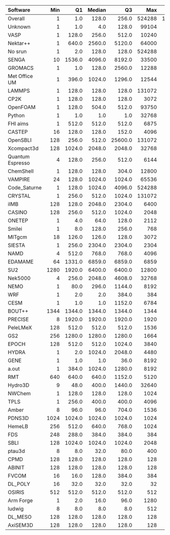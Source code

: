 | Software         |   Min |     Q1 |   Median |      Q3 |    Max |    Jobs |     Nodeh |   PercentUse |   Users |   Projects |
|:-----------------|------:|-------:|---------:|--------:|-------:|--------:|----------:|-------------:|--------:|-----------:|
| Overall          |     1 |    1.0 |    128.0 |   256.0 | 524288 | 1284694 | 4449322.2 |        100.0 |     887 |        129 |
| Unknown          |     1 |    1.0 |      4.0 |   128.0 |  99104 |  556969 |  822754.8 |         18.5 |     411 |        100 |
| VASP             |     1 |  128.0 |    256.0 |   512.0 |  10240 |   70374 |  772565.3 |         17.4 |     160 |         17 |
| Nektar++         |     1 |  640.0 |   2560.0 |  5120.0 |  64000 |    1074 |  312503.3 |          7.0 |      14 |          4 |
| No srun          |     1 |    2.0 |    128.0 |   128.0 | 524288 |   49631 |  310376.6 |          7.0 |     656 |        100 |
| SENGA            |    10 | 1536.0 |   4096.0 |  8192.0 |  33500 |     218 |  222929.4 |          5.0 |       7 |          3 |
| GROMACS          |     1 |    1.0 |    128.0 |  2560.0 |  12288 |   11797 |  217634.5 |          4.9 |      44 |          6 |
| Met Office UM    |     1 |  396.0 |   1024.0 |  1296.0 |  12544 |   28063 |  202134.9 |          4.5 |      42 |          5 |
| LAMMPS           |     1 |  128.0 |    128.0 |   128.0 | 131072 |   66700 |  190865.3 |          4.3 |      51 |         16 |
| CP2K             |     1 |  128.0 |    128.0 |   128.0 |   3072 |   63673 |  175080.9 |          3.9 |      47 |         13 |
| OpenFOAM         |     1 |  128.0 |    504.0 |   512.0 |  93750 |    3462 |  160177.4 |          3.6 |      52 |         18 |
| Python           |     1 |    1.0 |      1.0 |     1.0 |  32768 |  103279 |  134839.7 |          3.0 |      64 |         28 |
| FHI aims         |     1 |  512.0 |    512.0 |   512.0 |   6875 |   58548 |  107131.5 |          2.4 |      26 |          6 |
| CASTEP           |    16 |  128.0 |    128.0 |   152.0 |   4096 |    8922 |   84070.1 |          1.9 |      42 |          7 |
| OpenSBLI         |   128 |  256.0 |    512.0 | 25600.0 | 131072 |     129 |   73212.3 |          1.6 |       4 |          3 |
| Xcompact3d       |   128 | 1024.0 |   2048.0 |  2048.0 |  32768 |    1194 |   58040.1 |          1.3 |       8 |          3 |
| Quantum Espresso |     4 |  128.0 |    256.0 |   512.0 |   6144 |   15252 |   56050.1 |          1.3 |      26 |         10 |
| ChemShell        |     1 |  128.0 |    128.0 |   304.0 |  12800 |    1042 |   55008.7 |          1.2 |      10 |          4 |
| VAMPIRE          |    24 |  128.0 |   1024.0 |  1024.0 |  65536 |     458 |   48036.0 |          1.1 |       6 |          2 |
| Code_Saturne     |     1 |  128.0 |   1024.0 |  4096.0 | 524288 |      82 |   44560.7 |          1.0 |       6 |          3 |
| CRYSTAL          |     1 |  256.0 |    512.0 |  1024.0 | 131072 |     185 |   39920.7 |          0.9 |       3 |          3 |
| iIMB             |   128 |  128.0 |   2048.0 |  2304.0 |   6400 |      90 |   31838.8 |          0.7 |       2 |          2 |
| CASINO           |   128 |  256.0 |    512.0 |  1024.0 |   2048 |     347 |   26188.9 |          0.6 |       2 |          2 |
| ONETEP           |     1 |    4.0 |     64.0 |   128.0 |   2112 |    1772 |   25370.6 |          0.6 |       6 |          1 |
| Smilei           |     1 |    8.0 |    128.0 |   256.0 |    768 |     201 |   24453.4 |          0.5 |       4 |          1 |
| MITgcm           |    18 |  126.0 |    126.0 |   128.0 |   3072 |   20651 |   23269.6 |          0.5 |      13 |          3 |
| SIESTA           |     1 |  256.0 |   2304.0 |  2304.0 |   2304 |     353 |   22323.3 |          0.5 |       2 |          1 |
| NAMD             |     4 |  512.0 |    768.0 |   768.0 |   4096 |    6879 |   20778.2 |          0.5 |       7 |          4 |
| EDAMAME          |    64 | 1331.0 |   6859.0 |  6859.0 |   6859 |     103 |   20704.7 |          0.5 |       2 |          1 |
| SU2              |  1280 | 1920.0 |   6400.0 |  6400.0 |  12800 |      25 |   16477.0 |          0.4 |       1 |          1 |
| Nek5000          |     4 |  256.0 |   2048.0 |  4608.0 |  32768 |     127 |   16157.1 |          0.4 |       3 |          2 |
| NEMO             |     1 |   80.0 |    296.0 |  1144.0 |   8192 |    4007 |   14815.2 |          0.3 |      22 |          4 |
| WRF              |     1 |    2.0 |      2.0 |   384.0 |    384 |     159 |   14531.5 |          0.3 |       4 |          2 |
| CESM             |     1 |    1.0 |      1.0 |  1152.0 |   6784 |     344 |   12824.3 |          0.3 |       6 |          1 |
| BOUT++           |  1344 | 1344.0 |   1344.0 |  1344.0 |   1344 |      52 |   11524.9 |          0.3 |       1 |          1 |
| PRECISE          |     8 | 1920.0 |   1920.0 |  1920.0 |   1920 |      76 |   10387.6 |          0.2 |       2 |          2 |
| PeleLMeX         |   128 |  512.0 |    512.0 |   512.0 |   1536 |     140 |   10345.3 |          0.2 |       2 |          1 |
| GS2              |   256 | 1280.0 |   1280.0 |  1280.0 |   1664 |    8405 |    9681.6 |          0.2 |       3 |          1 |
| EPOCH            |   128 |  512.0 |    512.0 |  1024.0 |   3840 |     409 |    9131.2 |          0.2 |       9 |          1 |
| HYDRA            |     1 |    2.0 |   1024.0 |  2048.0 |   4480 |     127 |    8252.1 |          0.2 |       8 |          6 |
| GENE             |     1 |    1.0 |      1.0 |    36.0 |   8192 |     118 |    7510.5 |          0.2 |      10 |          3 |
| a.out            |     1 |  384.0 |   1024.0 |  1280.0 |   8192 |    1998 |    6657.1 |          0.1 |       7 |          4 |
| RMT              |   640 |  640.0 |    640.0 |  1152.0 |   5120 |     193 |    3783.2 |          0.1 |       3 |          1 |
| Hydro3D          |     9 |   48.0 |    400.0 |  1440.0 |  32640 |     159 |    2778.7 |          0.1 |       3 |          2 |
| NWChem           |     1 |  128.0 |    128.0 |   128.0 |   1024 |  196220 |    2478.3 |          0.1 |       9 |          5 |
| TPLS             |     1 |  256.0 |    400.0 |   400.0 |   4096 |      91 |    2291.6 |          0.1 |       2 |          1 |
| Amber            |     8 |   96.0 |     96.0 |   704.0 |   1536 |      43 |    1898.4 |          0.0 |       3 |          2 |
| PDNS3D           |  1024 | 1024.0 |   1024.0 |  1024.0 |   1024 |      24 |    1633.6 |          0.0 |       1 |          1 |
| HemeLB           |   256 |  512.0 |    640.0 |   768.0 |   1024 |      26 |     869.3 |          0.0 |       2 |          1 |
| FDS              |   248 |  288.0 |    384.0 |   384.0 |    384 |      14 |     864.2 |          0.0 |       1 |          1 |
| SBLI             |   128 | 1024.0 |   1024.0 |  1024.0 |   2048 |      30 |     512.3 |          0.0 |       1 |          1 |
| ptau3d           |     8 |    8.0 |     32.0 |    80.0 |    400 |      42 |     462.4 |          0.0 |       3 |          1 |
| CPMD             |   128 |  128.0 |    128.0 |   128.0 |    128 |      24 |     195.3 |          0.0 |       1 |          1 |
| ABINIT           |   128 |  128.0 |    128.0 |   128.0 |    128 |      32 |     168.8 |          0.0 |       1 |          1 |
| FVCOM            |    16 |   16.0 |    128.0 |   384.0 |    384 |      35 |     136.4 |          0.0 |       3 |          2 |
| DL_POLY          |    16 |   32.0 |     32.0 |    32.0 |     32 |      55 |      45.3 |          0.0 |       1 |          1 |
| OSIRIS           |   512 |  512.0 |    512.0 |   512.0 |    512 |       1 |      41.7 |          0.0 |       1 |          1 |
| Arm Forge        |     1 |    2.0 |     16.0 |    96.0 |   1280 |     197 |      40.2 |          0.0 |      15 |         10 |
| ludwig           |     8 |    8.0 |      8.0 |     8.0 |    512 |      63 |       3.9 |          0.0 |       2 |          2 |
| DL_MESO          |   128 |  128.0 |    128.0 |   128.0 |    128 |       1 |       2.7 |          0.0 |       1 |          1 |
| AxiSEM3D         |   128 |  128.0 |    128.0 |   128.0 |    128 |       9 |       0.8 |          0.0 |       1 |          1 |
